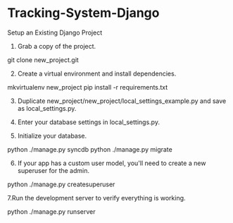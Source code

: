 # Tracking-System-Django

Setup an Existing Django Project

1. Grab a copy of the project.

git clone new_project.git

2. Create a virtual environment and install dependencies.

mkvirtualenv new_project
pip install -r requirements.txt

3. Duplicate new_project/new_project/local_settings_example.py and save as local_settings.py.

4. Enter your database settings in local_settings.py.

5. Initialize your database.

python ./manage.py syncdb
python ./manage.py migrate

6. If your app has a custom user model, you'll need to create a new superuser for the admin.

python ./manage.py createsuperuser


7.Run the development server to verify everything is working.

python ./manage.py runserver
